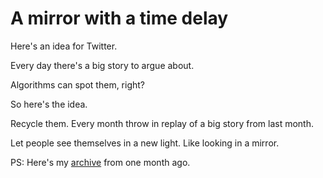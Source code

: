 # A mirror with a time delay
Here's an idea for Twitter. 

Every day there's a big story to argue about.

Algorithms can spot them, right?

So here's the idea.

Recycle them. Every month throw in replay of a big story from last month. 

Let people see themselves in a new light. Like looking in a mirror.

PS: Here's my <a href="http://scripting.com/2020/02/05.html">archive</a> from one month ago. 

